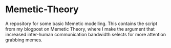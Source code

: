 # Memetic-Theory
A repository for some basic Memetic modelling. This contains the script from my blogpost on Memetic Theory, where I make the argument that increased inter-human communication bandwidth selects for more attention grabbing memes.
